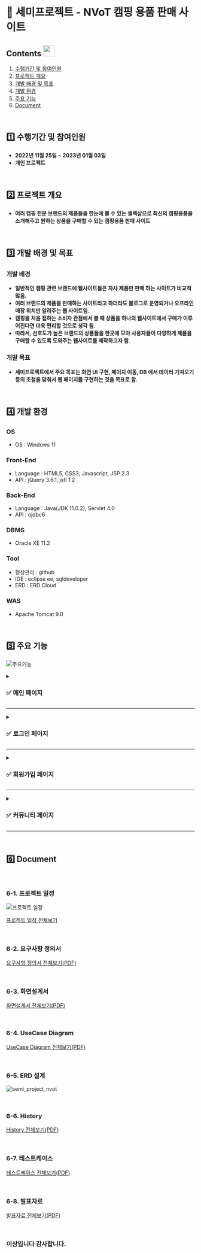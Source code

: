 # :pushpin: 세미프로젝트 - NVoT 캠핑 용품 판매 사이트 

## Contents <img width="30" src="https://noticon-static.tammolo.com/dgggcrkxq/image/upload/v1567008133/noticon/mw0xnjgco64rfeviwqvy.png">

1. [수행기간 및 참여인원](#1️⃣-수행기간-및-참여인원)
2. [프로젝트 개요](#2️⃣-프로젝트-개요)
3. [개발 배경 및 목표](#3️⃣-개발-배경-및-목표)
4. [개발 환경](#4️⃣-개발-환경)
5. [주요 기능](#5️⃣-주요-기능)
6. [Document](#6️⃣-Document)

<br>

## 1️⃣ 수행기간 및 참여인원

- **2022년 11월 25일 ~ 2023년 01월 03일**
- **개인 프로젝트**

<br>

## 2️⃣ 프로젝트 개요

- **여러 캠핑 전문 브랜드의 제품들을 한눈에 볼 수 있는 셀렉샵으로 최신의 캠핑용품을 소개해주고 원하는 상품을 구매할 수 있는 캠핑용품 판매 사이트**

<br>

## 3️⃣ 개발 배경 및 목표

### 개발 배경
- **일반적인 캠핑 관련 브랜드에 웹사이트들은 자사 제품만 판매 하는 사이트가 비교적 많음.**
- **여러 브랜드의 제품을 판매하는 사이트라고 하더라도 블로그로 운영되거나 오프라인 매장 위치만 알려주는 웹 사이트임.**
- **캠핑을 처음 접하는 소비자 관점에서 볼 때 상품을 하나의 웹사이트에서 구매가 이루어진다면 더욱 편리할 것으로 생각 됨.**
- **따라서, 선호도가 높은 브랜드의 상품들을 한곳에 모아 사용자들이 다양하게 제품을 구매할 수 있도록 도와주는 웹사이트를 제작하고자 함.**

### 개발 목표
- **세미프로젝트에서 주요 목표는 화면 UI 구현, 페이지 이동, DB 에서 데이터 가져오기 등의 초첨을 맞춰서 웹 페이지를 구현하는 것을 목표로 함.**

<br>

## 4️⃣ 개발 환경
### OS
- OS : Windows 11

### Front-End
- Language : HTML5, CSS3, Javascript, JSP 2.3
- API : jQuery 3.6.1, jstl 1.2
 
### Back-End
- Language : Java(JDK 11.0.2), Servlet 4.0
- API : ojdbc6

### DBMS
- Oracle XE 11.2

### Tool
- 형상관리 : github
- IDE : eclipse ee, sqldeveloper
- ERD : ERD Cloud

### WAS
- Apache Tomcat 9.0
<br>

## 5️⃣ 주요 기능

![주요기능](https://user-images.githubusercontent.com/111377620/231515047-b9600c1b-d00e-4422-96c8-38ff299613c6.png)

<details>

<summary><h3>✅ 메인 페이지 </h3></summary>

<div markdown="1"> 

<div align="center">

<img alt="image" src="https://media.discordapp.net/attachments/692994434526085184/1002954522253074472/a0c55ca0bfe82413.png"> 
페이지 이동, 상품  조회
<img width="250" alt="image" src="https://media.discordapp.net/attachments/692994434526085184/1002954522253074472/a0c55ca0bfe82413.png">

</div>

<br>

<div align="center">

![메인페이지](https://user-images.githubusercontent.com/111377620/231519431-15f71012-571d-4070-9145-2c4bd287688a.png)

</div>

---

<div align="center">

<img width="100" alt="image" src="https://noticon-static.tammolo.com/dgggcrkxq/image/upload/v1577544307/noticon/a7cmr2ibsfyuwcydpvny.png">

</div>

![1  메인페이지](https://user-images.githubusercontent.com/111377620/231769376-30055f02-7d6f-434e-9205-9aefb8455f6f.png)

### 화면 설명
- 메인페이지에서 좌측 상단 'SNS 아이콘' 클릭시 SNS 페이지로 이동 함
- 메인페이지에서 우측 상단 '로그인' 클릭시 로그인 페이지로 이동 함
- 메인페이지에서 우측 상단 '회원가입' 클릭시 회원가입 페이지로 이동 함
- 메인페이지에서 우측 상단 '커뮤니티' 클릭시 커뮤니티 페이지로 이동 함
- 메인페이지에서 중앙 '로고' 클릭 시 메인페이지로 이동 함
- 카테고리 버튼에 hover시 색상이 변경되고 드롭다운 메뉴가 보여짐


![5  상품조회](https://user-images.githubusercontent.com/111377620/231744558-b1134ada-4614-4da9-adf7-f049ebb2dda3.png)

### 화면 설명
- 사용자가 메인페이지에 접근하면 페이지 가운데 부분에 DB에 저장된 상품 리스트를 보여주는 상품 목록이 출력 됨

</details>

---
  
<details>

<summary><h3>✅ 로그인 페이지 </h3></summary>

<div markdown="1"> 

<div align="center">

<img alt="image" src="https://media.discordapp.net/attachments/692994434526085184/1002954522253074472/a0c55ca0bfe82413.png"> 
사용자 로그인, 로그아웃
<img width="250" alt="image" src="https://media.discordapp.net/attachments/692994434526085184/1002954522253074472/a0c55ca0bfe82413.png">

</div>

<br>

<div align="center">

![2  로그인 및 로그아웃_시연영상_ver 3](https://user-images.githubusercontent.com/111377620/232057439-00998cd2-5072-4034-871d-69091b84d2bf.gif)

</div>

---

<div align="center">

<img width="100" alt="image" src="https://noticon-static.tammolo.com/dgggcrkxq/image/upload/v1577544307/noticon/a7cmr2ibsfyuwcydpvny.png">

</div>

![2  로그인 및 로그아웃](https://user-images.githubusercontent.com/111377620/231744225-5c05a1df-c558-4827-b9fa-8a3f5b4f04a3.png)

### 화면설명
- 아이디, 비밀번호를 입력하고 로그인을 누르면 메인페이지로 이동함, 메인페이지에서는 로그인상태를 표시하기 위해 로그아웃 문구를 보여줌
- 로그아웃을 클릭하면 세션을 무효화 시켜서 로그아웃 처리를 해주고 메인페이지를 보여줌

</details>

---

<details>

<summary><h3>✅ 회원가입 페이지 </h3></summary>

<div markdown="1"> 

<div align="center">

<img alt="image" src="https://media.discordapp.net/attachments/692994434526085184/1002954522253074472/a0c55ca0bfe82413.png"> 
사용자 회원가입
<img width="250" alt="image" src="https://media.discordapp.net/attachments/692994434526085184/1002954522253074472/a0c55ca0bfe82413.png">

</div>

<br>

<div align="center">

![회원가입페이지](https://user-images.githubusercontent.com/111377620/231520045-393af2e0-0698-48c3-abea-8c9aa50372b9.png)

</div>

---
  
<div align="center">

<img width="100" alt="image" src="https://noticon-static.tammolo.com/dgggcrkxq/image/upload/v1577544307/noticon/a7cmr2ibsfyuwcydpvny.png">

</div>

![3  회원가입](https://user-images.githubusercontent.com/111377620/231744502-eab160a9-d375-4605-9abd-071261b8854a.png)

### 화면 설명
- 메인페이지 상단에 회원가입버튼을 클릭하면 회원가입 페이지가 보여짐 회원가입에 아이디/비밀번호/비밀번호확인/이름/이메일/휴대폰번호/전화번호/주소 등을 입력하고 회원가입 버튼을 클릭하면 로그인 페이지로 이동함
- 만약 실패하거나 취소 버튼을 클릭하면 메인페이지로 이동함

</details> 

---
  
<details>

<summary><h3>✅ 커뮤니티 페이지 </h3></summary>

<div markdown="1"> 

<div align="center">

<img alt="image" src="https://media.discordapp.net/attachments/692994434526085184/1002954522253074472/a0c55ca0bfe82413.png"> 
게시글 목록 조회
<img width="250" alt="image" src="https://media.discordapp.net/attachments/692994434526085184/1002954522253074472/a0c55ca0bfe82413.png">

</div>

<br>

<div align="center">

![커뮤니티페이지-메인](https://user-images.githubusercontent.com/111377620/231776437-9d8464cf-a465-4579-b4e6-d0004d5b5345.png)
![커뮤니티페이지-문의글작성](https://user-images.githubusercontent.com/111377620/231776507-e9ad5bc4-182c-476b-ab1d-e631e0068b41.png)

</div>

<br>
  
<div align="center">

<img width="100" alt="image" src="https://noticon-static.tammolo.com/dgggcrkxq/image/upload/v1577544307/noticon/a7cmr2ibsfyuwcydpvny.png">

</div>

![5  커뮤니티 게시판 조회](https://user-images.githubusercontent.com/111377620/231778876-7d776c87-e22f-4332-a909-757c838224e2.png)

### 화면 설명
- 커뮤니티 페이지로 접근하면 1:1 문의 게시글 목록 조회가 됨
- 1:1 문의하기 버튼을 클릭하면 게시글을 작성할 수 있는 페이지가 보여짐

</details>

---
<br>

## 6️⃣ Document

<br>
  
###  6-1. 프로젝트 일정

![프로젝트 일정](https://user-images.githubusercontent.com/111377620/228602879-3a1b9d44-2468-4d31-8699-d746c50173cf.png)

[프로젝트 일정 전체보기](https://docs.google.com/spreadsheets/d/1qgaBi2Stp9QdD2ft-rDFxLhydE2dNDhQjI8ZB4A_YFI/edit#gid=1421974715)

<br>

### 6-2. 요구사항 정의서

[요구사항 정의서 전체보기(PDF)](https://drive.google.com/file/d/1IV6YGZJlFQ7ApLoh6GHNpbhlUQ8I9d3I/view)

<br>

### 6-3. 화면설계서

[화면설계서 전체보기(PDF)](https://drive.google.com/file/d/1SqsqhzEOmtn4dhlV1-tfymk7GnRFXOZf/view)

<br>

### 6-4. UseCase Diagram
  
[UseCase Diagram 전체보기(PDF)](https://drive.google.com/file/d/1Bwwm8IGdryyjuCvyKbUocjQqMzf5Xywi/view)

<br>

### 6-5. ERD 설계

![semi_project_nvot](https://user-images.githubusercontent.com/111377620/228584679-7fe40bf1-2b07-4d63-b6f6-dc7c9982c032.png)

<br>
  
### 6-6. History

[History 전체보기(PDF)](https://drive.google.com/file/d/1cT7qvnbSuxoW2Fh8Cd9Fbt4_Py0AQmQ_/view)

<br>
  
### 6-7. 테스트케이스

[테스트케이스 전체보기(PDF)](https://drive.google.com/file/d/1C-ErLE7z93qamZTLxxiFJbxhf3suHvFi/view)

<br>

### 6-8. 발표자료

[발표자료 전체보기(PDF)](https://drive.google.com/file/d/1-ksQGb_eX4-em-Wx--Xg8nNK2r9heK9l/view)

<br>

### 이상입니다 감사합니다.
